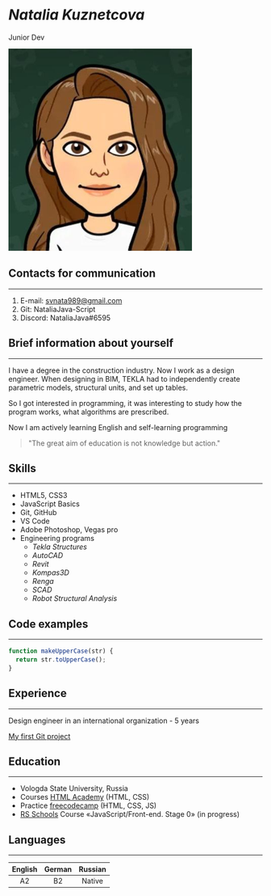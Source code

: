 # ***Natalia Kuznetcova***
 Junior Dev 

![Foto](foto.jpg)

## **Contacts for communication**
---
1. E-mail: svnata989@gmail.com
2. Git: NataliaJava-Script
3. Discord: NataliaJava#6595

## **Brief information about yourself**
---
 I have a degree in the construction industry. Now I work as a design engineer. When designing in BIM, TEKLA had to independently create parametric models, structural units, and set up tables.

 So I got interested in programming, it was interesting to study how the program works, what algorithms are prescribed.

 Now I am actively learning English and self-learning programming

 >"The great aim of education is not knowledge but action."

## **Skills**
---
* HTML5, CSS3
* JavaScript Basics
* Git, GitHub
* VS Code
* Adobe Photoshop, Vegas pro
* Engineering programs
    * *Tekla Structures*
    * *AutoCAD*
    * *Revit*
    * *Kompas3D*
    * *Renga*
    * *SCAD*
    * *Robot Structural Analysis*

## **Code examples**
---
``` javascript
function makeUpperCase(str) {
  return str.toUpperCase();
}
```
## **Experience**
---
Design engineer in an international organization - 5 years

[My first Git project](https://NataliaJava-Script.github.io/rsschool-cv/cv)

## **Education**
---
* Vologda State University, Russia
* Сourses [HTML Academy](https://htmlacademy.ru/) (HTML, CSS)
* Practice [freecodecamp](https://www.freecodecamp.org/) (HTML, CSS, JS)
* [RS Schools](https://rs.school/) Course «JavaScript/Front-end. Stage 0» (in progress)

## **Languages**

---
English | German | Russian
:---: | :---: | :---:
A2 | B2 | Native |